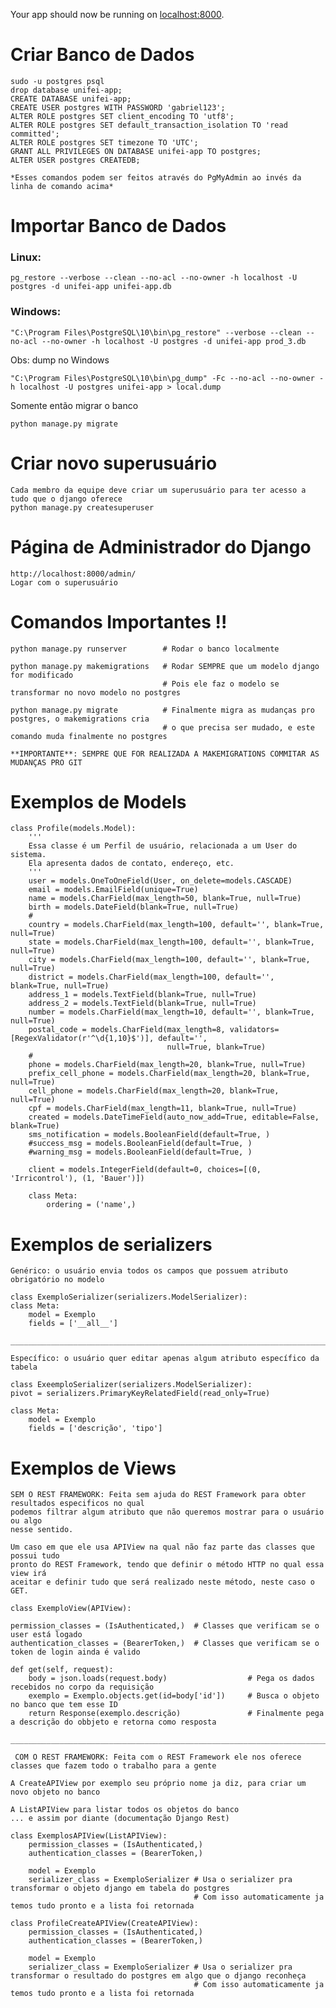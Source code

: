 Your app should now be running on [localhost:8000](http://localhost:8000/).

# Criar Banco de Dados

    sudo -u postgres psql
    drop database unifei-app;
    CREATE DATABASE unifei-app;
    CREATE USER postgres WITH PASSWORD 'gabriel123';
    ALTER ROLE postgres SET client_encoding TO 'utf8';
    ALTER ROLE postgres SET default_transaction_isolation TO 'read committed';
    ALTER ROLE postgres SET timezone TO 'UTC';
    GRANT ALL PRIVILEGES ON DATABASE unifei-app TO postgres;
    ALTER USER postgres CREATEDB;

    *Esses comandos podem ser feitos através do PgMyAdmin ao invés da linha de comando acima*
    


# Importar Banco de Dados
### Linux:
    pg_restore --verbose --clean --no-acl --no-owner -h localhost -U postgres -d unifei-app unifei-app.db

### Windows:
    "C:\Program Files\PostgreSQL\10\bin\pg_restore" --verbose --clean --no-acl --no-owner -h localhost -U postgres -d unifei-app prod_3.db

Obs: dump no Windows

    "C:\Program Files\PostgreSQL\10\bin\pg_dump" -Fc --no-acl --no-owner -h localhost -U postgres unifei-app > local.dump

Somente então migrar o banco

    python manage.py migrate
    
# Criar novo superusuário
    
    Cada membro da equipe deve criar um superusuário para ter acesso a tudo que o django oferece
    python manage.py createsuperuser
    
# Página de Administrador do Django

    http://localhost:8000/admin/
    Logar com o superusuário
    
# Comandos Importantes !!

    python manage.py runserver        # Rodar o banco localmente
    
    python manage.py makemigrations   # Rodar SEMPRE que um modelo django for modificado
                                      # Pois ele faz o modelo se transformar no novo modelo no postgres
    
    python manage.py migrate          # Finalmente migra as mudanças pro postgres, o makemigrations cria
                                      # o que precisa ser mudado, e este comando muda finalmente no postgres
    
    **IMPORTANTE**: SEMPRE QUE FOR REALIZADA A MAKEMIGRATIONS COMMITAR AS MUDANÇAS PRO GIT
    
# Exemplos de Models
    
    class Profile(models.Model):
        '''
        Essa classe é um Perfil de usuário, relacionada a um User do sistema.
        Ela apresenta dados de contato, endereço, etc.
        '''
        user = models.OneToOneField(User, on_delete=models.CASCADE)
        email = models.EmailField(unique=True)
        name = models.CharField(max_length=50, blank=True, null=True)
        birth = models.DateField(blank=True, null=True)
        #
        country = models.CharField(max_length=100, default='', blank=True, null=True)
        state = models.CharField(max_length=100, default='', blank=True, null=True)
        city = models.CharField(max_length=100, default='', blank=True, null=True)
        district = models.CharField(max_length=100, default='', blank=True, null=True)
        address_1 = models.TextField(blank=True, null=True)
        address_2 = models.TextField(blank=True, null=True)
        number = models.CharField(max_length=10, default='', blank=True, null=True)
        postal_code = models.CharField(max_length=8, validators=[RegexValidator(r'^\d{1,10}$')], default='',
                                       null=True, blank=True)
        #
        phone = models.CharField(max_length=20, blank=True, null=True)
        prefix_cell_phone = models.CharField(max_length=20, blank=True, null=True)
        cell_phone = models.CharField(max_length=20, blank=True, null=True)
        cpf = models.CharField(max_length=11, blank=True, null=True)
        created = models.DateTimeField(auto_now_add=True, editable=False, blank=True)
        sms_notification = models.BooleanField(default=True, )
        #success_msg = models.BooleanField(default=True, )
        #warning_msg = models.BooleanField(default=True, )
    
        client = models.IntegerField(default=0, choices=[(0, 'Irricontrol'), (1, 'Bauer')])
    
        class Meta:
            ordering = ('name',)

# Exemplos de serializers
    
    Genérico: o usuário envia todos os campos que possuem atributo obrigatório no modelo
    
    class ExemploSerializer(serializers.ModelSerializer):
    class Meta:
        model = Exemplo
        fields = ['__all__']
        
    ____________________________________________________________________________
        
    Específico: o usuário quer editar apenas algum atributo específico da tabela
    
    class ExeemploSerializer(serializers.ModelSerializer):
    pivot = serializers.PrimaryKeyRelatedField(read_only=True)

    class Meta:
        model = Exemplo
        fields = ['descrição', 'tipo']

# Exemplos de Views

    SEM O REST FRAMEWORK: Feita sem ajuda do REST Framework para obter resultados especificos no qual
    podemos filtrar algum atributo que não queremos mostrar para o usuário ou algo
    nesse sentido.
    
    Um caso em que ele usa APIView na qual não faz parte das classes que possui tudo
    pronto do REST Framework, tendo que definir o método HTTP no qual essa view irá
    aceitar e definir tudo que será realizado neste método, neste caso o GET.

    class ExemploView(APIView):

    permission_classes = (IsAuthenticated,)  # Classes que verificam se o user está logado
    authentication_classes = (BearerToken,)  # Classes que verificam se o token de login ainda é valido

    def get(self, request):
        body = json.loads(request.body)                  # Pega os dados recebidos no corpo da requisição
        exemplo = Exemplo.objects.get(id=body['id'])     # Busca o objeto no banco que tem esse ID
        return Response(exemplo.descrição)               # Finalmente pega a descrição do obbjeto e retorna como resposta
        
    _____________________________________________________________________________________________________________________

     COM O REST FRAMEWORK: Feita com o REST Framework ele nos oferece classes que fazem todo o trabalho para a gente
    
    A CreateAPIView por exemplo seu próprio nome ja diz, para criar um novo objeto no banco
    
    A ListAPIView para listar todos os objetos do banco
    ... e assim por diante (documentação Django Rest)
    
    class ExemplosAPIView(ListAPIView):
        permission_classes = (IsAuthenticated,)
        authentication_classes = (BearerToken,)
    
        model = Exemplo
        serializer_class = ExemploSerializer # Usa o serializer pra transformar o objeto django em tabela do postgres
                                             # Com isso automaticamente ja temos tudo pronto e a lista foi retornada
    
    class ProfileCreateAPIView(CreateAPIView):       
        permission_classes = (IsAuthenticated,)
        authentication_classes = (BearerToken,)
    
        model = Exemplo
        serializer_class = ExemploSerializer # Usa o serializer pra transformar o resultado do postgres em algo que o django reconheça
                                             # Com isso automaticamente ja temos tudo pronto e a lista foi retornada
    